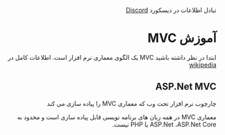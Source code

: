 <div dir='rtl'>

تبادل اطلاعات در دیسکورد
[Discord](https://discord.gg/gzw7sJc)

# آموزش MVC
ابتدا در نظر داشته باشید MVC یک الگوی معماری نرم افزار است.
اطلاعات کامل در
<a href="https://en.wikipedia.org/wiki/Model%E2%80%93view%E2%80%93controller" target="_blank">wikipedia</a>

## ASP.Net MVC
چارچوب نرم افزار تحت وب که معماری MVC را پیاده سازی می کند


معماری MVC در همه زبان های برنامه نویسی قابل پیاده سازی است و محدود به ASP.Net ،ASP.Net Core یا PHP نیست.
